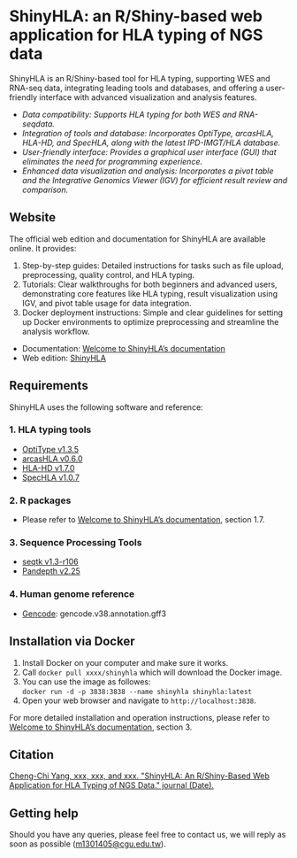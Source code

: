 # ShinyHLA: an R/Shiny-based web application for HLA typing of NGS data
ShinyHLA is an R/Shiny-based tool for HLA typing, supporting WES and RNA-seq data, integrating leading tools and databases, and offering a user-friendly interface with advanced visualization and analysis features.

- *Data compatibility: Supports HLA typing for both WES and RNA-seqdata.*
- *Integration of tools and database: Incorporates OptiType, arcasHLA, HLA-HD, and SpecHLA, along with the latest IPD-IMGT/HLA database.*
- *User-friendly interface: Provides a graphical user interface (GUI) that eliminates the need for programming experience.*
- *Enhanced data visualization and analysis: Incorporates a pivot table and the Integrative Genomics Viewer (IGV) for efficient result review and comparison.*

## Website
The official web edition and documentation for ShinyHLA are available online. It provides:
1.	Step-by-step guides: Detailed instructions for tasks such as file upload, preprocessing, quality control, and HLA typing.
2.	Tutorials: Clear walkthroughs for both beginners and advanced users, demonstrating core features like HLA typing, result visualization using IGV, and pivot table usage for data integration.
3.	Docker deployment instructions: Simple and clear guidelines for setting up Docker environments to optimize preprocessing and streamline the analysis workflow.

- Documentation: [Welcome to ShinyHLA’s documentation](https://unknown.com)
- Web edition: [ShinyHLA](https://unknown.com)

## Requirements
ShinyHLA uses the following software and reference: 
### 1. HLA typing tools
- [OptiType v1.3.5](https://github.com/FRED-2/OptiType)
- [arcasHLA v0.6.0](https://github.com/RabadanLab/arcasHLA)
- [HLA-HD v1.7.0](https://w3.genome.med.kyoto-u.ac.jp/HLA-HD/)
- [SpecHLA v1.0.7](https://github.com/deepomicslab/SpecHLA)

### 2. R packages
- Please refer to [Welcome to ShinyHLA’s documentation](https://unknown.com), section 1.7.

### 3. Sequence Processing Tools
- [seqtk v1.3-r106](https://github.com/lh3/seqtk)
- [Pandepth v2.25](https://github.com/HuiyangYu/PanDepth)

### 4. Human genome reference
- [Gencode](https://www.gencodegenes.org/human/release_38.html): gencode.v38.annotation.gff3

## Installation via Docker 
1. Install Docker on your computer and make sure it works.
2. Call `docker pull xxxx/shinyhla` which will download the Docker image.
3. You can use the image as followes: \
   `docker run -d -p 3838:3838 --name shinyhla shinyhla:latest`
4. Open your web browser and navigate to `http://localhost:3838`.

For more detailed installation and operation instructions, please refer to [Welcome to ShinyHLA’s documentation](https://unknown.com), section 3.

## Citation
[Cheng-Chi Yang, xxx, xxx, and xxx. "ShinyHLA: An R/Shiny-Based Web Application for HLA Typing of NGS Data." journal (Date).](https://unknown.com)

## Getting help
Should you have any queries, please feel free to contact us, we will reply as soon as possible ([m1301405@cgu.edu.tw](mailto:m1301405@cgu.edu.tw)).



